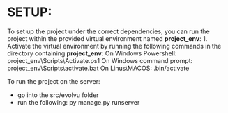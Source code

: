 # SETUP:

To set up the project under the correct dependencies, you can run the project within the provided virtual environment named __project_env__:
    1. Activate the virtual environment by running the following commands in the directory containing __project_env__:
        On Windows Powershell: project_env\Scripts\Activate.ps1
        On Windows command prompt: project_env\Scripts\activate.bat
        On Linus\MACOS: .bin/activate
        
To run the project on the server:
- go into the src/evolvu folder
- run the following: py manage.py runserver
